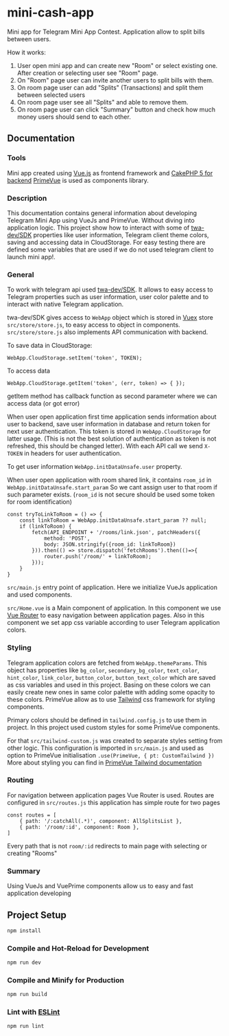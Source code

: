 # mini-cash-app

Mini app for Telegram Mini App Contest. Application allow to split bills between users.

How it works:

1) User open mini app and can create new "Room" or select existing one. After creation or selecting user see "Room" page.
2) On "Room" page user can invite another users to split bills with them.
3) On room page user can add "Splits" (Transactions) and split them between selected users
4) On room page user see all "Splits" and able to remove them.
5) On room page user can click "Summary" button and check how much money users should send to each other.

## Documentation

### Tools

Mini app created using [Vue.js](https://vuejs.org/) as frontend framework and [CakePHP 5 for backend](https://github.com/makos135/tg-mini-split-cash-app-back)
[PrimeVue](https://primevue.org/) is used as components library.

### Description

This documentation contains general information about developing Telegram Mini App using VueJs and PrimeVue. Without diving into application logic.
This project show how to interact with some of [twa-dev/SDK](https://github.com/twa-dev/SDK) properties like user information, Telegram client theme colors, saving and accessing data in CloudStorage.
For easy testing there are defined some variables that are used if we do not used telegram client to launch mini app!.

### General
To work with telegram api used [twa-dev/SDK](https://github.com/twa-dev/SDK). It allows to easy access to Telegram properties such as user information, user color palette and to interact with native Telegram application.

twa-dev/SDK gives access to `WebApp` object which is stored in [Vuex](https://vuex.vuejs.org/) store `src/store/store.js`, to easy access to object in components.
`src/store/store.js` also implements API communication with backend.

To save data in CloudStorage:

```WebApp.CloudStorage.setItem('token', TOKEN);```

To access data 

```WebApp.CloudStorage.getItem('token', (err, token) => { });```

getItem method has callback function as second parameter where we can access data (or got error)

When user open application first time application sends information about user to backend, save user information in database and return token for next user authentication. This token is stored in `WebApp.CloudStorage` for latter usage. (This is not the best solution of authentication as token is not refreshed, this should be changed letter).
With each API call we send `X-TOKEN` in headers for user authentication.

To get user information ```WebApp.initDataUnsafe.user``` property.

When user open application with room shared link, it contains `room_id` in `WebApp.initDataUnsafe.start_param`
So we cant assign user to that room if such parameter exists. (`room_id` is not secure should be used some token for room identification)

```
const tryToLinkToRoom = () => {
    const linkToRoom = WebApp.initDataUnsafe.start_param ?? null;
    if (linkToRoom) {
        fetch(API_ENDPOINT + '/rooms/link.json', patchHeaders({
            method: 'POST',
            body: JSON.stringify({room_id: linkToRoom})
        })).then(() => store.dispatch('fetchRooms').then(()=>{
            router.push('/room/' + linkToRoom);
        }));
    }
}
```

`src/main.js` entry point of application. Here we initialize VueJs application and used components.

`src/Home.vue` is a Main component of application. In this component we use [Vue Router](https://router.vuejs.org/) to easy navigation between application pages. Also in this component we set app css variable according to user Telegram application colors.

### Styling
Telegram application colors are fetched from `WebApp.themeParams`. This object has properties like `bg_color`, `secondary_bg_color`, `text_color`, `hint_color`, `link_color`, `button_color`, `button_text_color` which are saved as css variables and used in this project. Basing on these colors we can easily create new ones in same color palette with adding some opacity to these colors.
PrimeVue allow as to use [Tailwind](https://tailwindcss.com/) css framework for styling components.


Primary colors should be defined in `tailwind.config.js` to use them in project.
In this project used custom styles for some PrimeVue components.

For that `src/tailwind-custom.js` was created to separate styles setting from other logic. This configuration is imported in `src/main.js` and used as option to PrimeVue initialisation `.use(PrimeVue, { pt: CustomTailwind })`
More about styling you can find in [PrimeVue Tailwind documentation](https://primevue.org/tailwind/)

### Routing
For navigation between application pages Vue Router is used.
Routes are configured in `src/routes.js` this application has simple route for two pages

```
const routes = [
    { path: '/:catchAll(.*)', component: AllSplitsList },
    { path: '/room/:id', component: Room },
]
```

Every path that is not `room/:id` redirects to main page with selecting or creating "Rooms"

### Summary
Using VueJs and VuePrime components allow us to easy and fast application developing

## Project Setup

```sh
npm install
```

### Compile and Hot-Reload for Development

```sh
npm run dev
```

### Compile and Minify for Production

```sh
npm run build
```

### Lint with [ESLint](https://eslint.org/)

```sh
npm run lint
```



